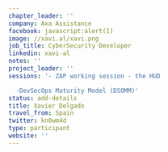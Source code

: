```yaml
---
chapter_leader: ''
company: Axa Assistance
facebook: javascript:alert(1)
image: //xavi.al/xavi.png
job_title: CyberSecurity Developer
linkedin: xavi-al
notes: ''
project_leader: ''
sessions: '- ZAP working session - the HUD

  -DevSecOps Maturity Model (DSOMM)'
status: add-details
title: Xavier Delgado
travel_from: Spain
twitter: kn0wm4d
type: participant
website: ''
---
```


<!-- put more details about participant here -->